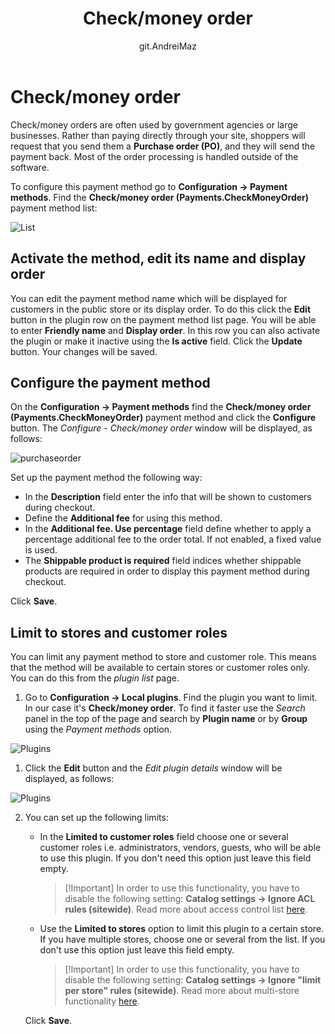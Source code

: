 ﻿---
title: Check/money order
uid: en/getting-started/configure-payments/payment-methods/check-money-order
author: git.AndreiMaz
contributors: git.DmitriyKulagin, git.exileDev, git.ivkadp, git.mariannk
---

# Check/money order

Check/money orders are often used by government agencies or large businesses. Rather than paying directly through your site, shoppers will request that you send them a **Purchase order (PO)**, and they will send the payment back. Most of the order processing is handled outside of the software.

To configure this payment method go to **Configuration → Payment methods**. Find the **Check/money order (Payments.CheckMoneyOrder)** payment method list:

![List](_static/check-money-order/list.jpg)

## Activate the method, edit its name and display order

You can edit the payment method name which will be displayed for customers in the public store or its display order. To do this click the **Edit** button in the plugin row on the payment method list page. You will be able to enter **Friendly name** and **Display order**. In this row you can also activate the plugin or make it inactive using the **Is active** field. Click the **Update** button. Your changes will be saved.

## Configure the payment method

On the **Configuration → Payment methods** find the **Check/money order (Payments.CheckMoneyOrder)** payment method and click the **Configure** button. The *Configure - Check/money order* window will be displayed, as follows:

![purchaseorder](_static/check-money-order/purchaseorder.png)

Set up the payment method the following way:

* In the **Description** field enter the info that will be shown to customers during checkout.
* Define the **Additional fee** for using this method.
* In the **Additional fee. Use percentage** field define whether to apply a percentage additional fee to the order total. If not enabled, a fixed value is used.
* The **Shippable product is required** field indices whether shippable products are required in order to display this payment method during checkout.

Click **Save**.

## Limit to stores and customer roles

You can limit any payment method to store and customer role. This means that the method will be available to certain stores or customer roles only. You can do this from the *plugin list* page.

1. Go to **Configuration → Local plugins**. Find the plugin you want to limit. In our case it's **Check/money order**. To find it faster use the *Search* panel in the top of the page and search by **Plugin name** or by **Group** using the *Payment methods* option.

![Plugins](_static/check-money-order/plugin.jpg)

1. Click the **Edit** button and the *Edit plugin details* window will be displayed, as follows:

![Plugins](_static/check-money-order/edit.jpg)

2. You can set up the following limits:

    * In the **Limited to customer roles** field choose one or several customer roles i.e. administrators, vendors, guests, who will be able to use this plugin. If you don't need this option just leave this field empty.

        > [!Important] In order to use this functionality, you have to disable the following setting: **Catalog settings → Ignore ACL rules (sitewide)**. Read more about access control list [here](xref:en/running-your-store/customer-management/access-control-list).

    * Use the **Limited to stores** option to limit this plugin to a certain store. If you have multiple stores, choose one or several from the list. If you don't use this option just leave this field empty.

        > [!Important] In order to use this functionality, you have to disable the following setting: **Catalog settings → Ignore "limit per store" rules (sitewide)**. Read more about multi-store functionality [here](xref:en/getting-started/advanced-configuration/multi-store).

    Click **Save**.
